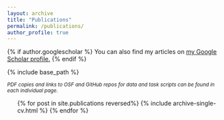 ```yaml
---
layout: archive
title: "Publications"
permalink: /publications/
author_profile: true
---
```


{% if author.googlescholar %}
  You can also find my articles on <u><a href="{{author.googlescholar}}">my Google Scholar profile</a>.</u>
{% endif %}

{% include base_path %}

<sub><i>PDF copies and links to OSF and GitHub repos for data and task scripts can be found in each individual page.</i></sub>

  <ol reversed>{% for post in site.publications reversed%}
    {% include archive-single-cv.html %}
  {% endfor %}</ol>

